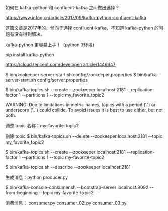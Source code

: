 如何在 kafka-python 和 confluent-kafka 之间做出选择？

https://www.infoq.cn/article/2017/09/kafka-python-confluent-kafka

这篇文章是2017年的，倾向于选择 confluent-kafka，不知道 kafka-python 的问题有没有得到解决。

kafka-python 更容易上手！（python 3环境)

pip install kafka-python

https://cloud.tencent.com/developer/article/1446647

$ bin/zookeeper-server-start.sh config/zookeeper.properties
$ bin/kafka-server-start.sh config/server.properties

$ bin/kafka-topics.sh --create --zookeeper localhost:2181 --replication-factor 1 --partitions 1 --topic my_favorite_topic2

WARNING: Due to limitations in metric names, topics with a period ('.') or underscore ('_') could collide. To avoid issues it is best to use either, but not both.

调整 topic 名称：my-favorite-topic2

删除 topic
$ bin/kafka-topics.sh --delete --zookeeper localhost:2181 --topic my_favorite_topic2

$ bin/kafka-topics.sh --create --zookeeper localhost:2181 --replication-factor 1 --partitions 1 --topic my-favorite-topic2

$ bin/kafka-topics.sh --describe --zookeeper localhost:2181

生成消息：python producer.py

$ bin/kafka-console-consumer.sh --bootstrap-server localhost:9092 --from-beginning --topic my-favorite-topic2

消费消息：
    consumer.py
    consumer_02.py
    consumer_03.py
